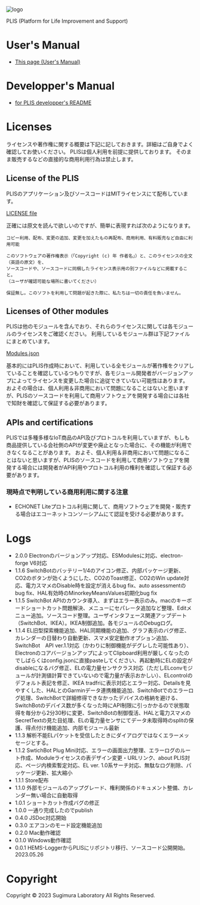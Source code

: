 <img src='https://hiroshi-sugimura.github.io/plis/img/plis_main_yoko_w.png' alt='logo'>

PLIS (Platform for Life Improvement and Support)

# User's Manual

- [This page (User's Manual)](https://plis.sugi-lab.net/)

# Developper's Manual

- [for PLIS developper's README](https://hiroshi-sugimura.github.io/plis//docs/jsdoc/)


# Licenses

ライセンスや著作権に関する概要は下記に記しておきます。詳細はご自身でよく確認してお使いください。
PLISは個人利用を前提に提供しております。
そのまま販売するなどの直接的な商用利用行為は禁止します。


## License of the PLIS

PLISのアプリケーション及びソースコードはMITライセンスにて配布しています。

[LICENSE file](https://github.com/Hiroshi-Sugimura/plis/blob/main/LICENSE)

正確には原文を読んで欲しいのですが、簡単に表現すれば次のようになります。

```
コピー利用、配布、変更の追加、変更を加えたもの再配布、商用利用、有料販売など自由に利用可能

このソフトウェアの著作権表示（「Copyright (c) 年 作者名」）と、このライセンスの全文（英語の原文）を、
ソースコードや、ソースコードに同梱したライセンス表示用の別ファイルなどに掲載すること。
（ユーザが確認可能な場所に書いてください）

保証無し。このソフトを利用して問題が起きた際に、私たちは一切の責任を負いません。
```

## Licenses of Other modules

PLISは他のモジュールを含んでおり、それらのライセンスに関しては各モジュールのライセンスをご確認ください。
利用しているモジュール群は下記ファイルにまとめています。

[Modules.json](https://hiroshi-sugimura.github.io/plis/app/src/modules.json)

基本的にはPLIS作成時において、利用している全モジュールが著作権をクリアしていることを確認しているつもりですが、各モジュール開発者がバージョンアップによってライセンスを変更した場合に追従できていない可能性はあります。
およその場合は、個人利用＆非商用において問題になることはないと思いますが、PLISのソースコードを利用して商用ソフトウェアを開発する場合には各社で知財を確認して保証する必要があります。


## APIs and certifications

PLISでは多種多様なIoT商品のAPI及びプロトコルを利用していますが、もしも商品提供している会社側のAPIが変更や廃止となった場合に、その機能が利用できなくなることがあります。
およそ、個人利用＆非商用において問題になることはないと思いますが、PLISのソースコードを利用して商用ソフトウェアを開発する場合には開発者がAPI利用やプロトコル利用の権利を確認して保証する必要があります。

### 現時点で判明している商用利用に関する注意

- ECHONET Liteプロトコル利用に関して、商用ソフトウェアを開発・販売する場合はエコーネットコンソーシアムにて認証を受ける必要があります。


# Logs

- 2.0.0 Electronのバージョンアップ対応、ESModulesに対応、electron-forge V6対応
- 1.1.6 SwitchBotのバッテリー1/4のアイコン修正、内部パッケージ更新、CO2のボタンが効くようにした、CO2のToast修正、CO2のWin update対応、電力スマメのDisable時を設定が消えるbug fix、auto assessmentのbug fix、HAL有効時のMinorkeyMeansValues初期化bug fix
- 1.1.5 SwitchBot APIのカウンタ導入、まずはエラー表示のみ。macのキーボードショートカット問題解決、メニューにセパレータ追加など整理、Editメニュー追加。ソースコード整理。ユーザインタフェース関連アップデート（SwitchBot、IKEA）。IKEA制御追加。各モジュールのDebugログ。
- 1.1.4 EL旧型探索機能追加、HAL同期機能の追加、グラフ表示のバグ修正、カレンダーの日替わり自動更新、スマメ安定動作オプション追加、SwitchBot　API ver.1.1対応（かわりに制御機能がデグレした可能性あり）、ElectronのコアバージョンアップによってClipboard利用が厳しくなったのでしばらくはconfig.jsonに直接pasteしてください、再起動時にELの設定がdisableになるバグ修正、ELの電力量センサクラス対応（ただしELconvモジュールが計測値計算できていないので電力量が表示おかしい）、ELcontrolのデフォルト表記を修正、IKEA tradfriに表示対応とエラー対応、Detailsを見やすくした、HALとのGarminデータ連携機能追加、SwitchBotでのエラーログ処理、SwitchBotで詳細修得できなかったデバイスの格納を避ける、SwitchBotのデバイス数が多くなった時にAPI制限に引っかかるので状態取得を毎分から2分30秒に変更、SwitchBotの制御復活、HALと電力スマメのSecretTextの見た目処理、ELの電力量センサにてデータ未取得時のsplitの保護、得点付け機能追加、内部モジュール最新
- 1.1.3 解析不能ELパケットを受信したときにダイアログではなくエラーメッセージとする。
- 1.1.2 SwtichBot Plug Mini対応、エラーの画面出力整理、エラーログのルート作成、Moduleライセンスの表デザイン変更・URLリンク、about PLIS対応、ページ内検索暫定対応、EL ver. 1.0系サーチ対応、無駄なログ削除、パッケージ更新、拡大縮小
- 1.1.1 Store配布
- 1.1.0 外部モジュールのアップグレード、権利関係のドキュメント整備、カレンダー無い場合に自動取得
- 1.0.1 ショートカット作成バグの修正
- 1.0.0 一通り完成したのでpublish
- 0.4.0 JSDoc対応開始
- 0.3.0 エアコンのモード設定機能追加
- 0.2.0 Mac動作確認
- 0.1.0 Windows動作確認
- 0.0.1 HEMS-LoggerからPLISにリポジトリ移行、ソースコード公開開始。2023.05.26


# Copyright

Copyright © 2023 Sugimura Laboratory All Rights Reserved.


